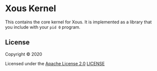 # Xous Kernel

This contains the core kernel for Xous.  It is implemented as
a library that you include with your `pid 0` program.

## License

Copyright © 2020

Licensed under the [Apache License 2.0](http://opensource.org/licenses/Apache-2.0) [LICENSE](LICENSE)
